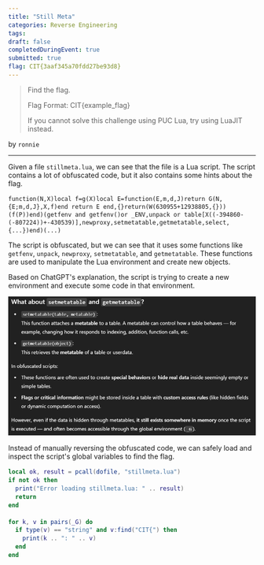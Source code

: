 ```yaml
---
title: "Still Meta"
categories: Reverse Engineering
tags: 
draft: false
completedDuringEvent: true
submitted: true
flag: CIT{3aaf345a70fdd27be93d8}
---
```

> Find the flag.
>
> Flag Format: CIT{example_flag}
>
> If you cannot solve this challenge using PUC Lua, try using LuaJIT instead.

by `ronnie`

---

Given a file `stillmeta.lua`, we can see that the file is a Lua script. The script contains a lot of obfuscated code, but it also contains some hints about the flag.

```
function(N,X)local f=g(X)local E=function(E,m,d,J)return G(N,{E;m,d,J},X,f)end return E end,{}return(W(630955+12938805,{}))(f(P))end)(getfenv and getfenv()or _ENV,unpack or table[X((-394860-(-807224))+-430539)],newproxy,setmetatable,getmetatable,select,{...})end)(...)
```

The script is obfuscated, but we can see that it uses some functions like `getfenv`, `unpack`, `newproxy`, `setmetatable`, and `getmetatable`. These functions are used to manipulate the Lua environment and create new objects. 

Based on ChatGPT's explanation, the script is trying to create a new environment and execute some code in that environment.

![alt text](image.png)

Instead of manually reversing the obfuscated code, we can safely load and inspect the script's global variables to find the flag.

```lua
local ok, result = pcall(dofile, "stillmeta.lua")
if not ok then
  print("Error loading stillmeta.lua: " .. result)
  return
end

for k, v in pairs(_G) do
  if type(v) == "string" and v:find("CIT{") then
    print(k .. ": " .. v)
  end
end
```
